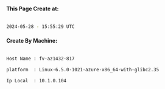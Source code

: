 
   
#### This Page Create at:

```bash

2024-05-28 - 15:55:29 UTC

```

#### Create By Machine:

```bash

Host Name : fv-az1432-817

platform  : Linux-6.5.0-1021-azure-x86_64-with-glibc2.35

Ip Local  : 10.1.0.104

```

